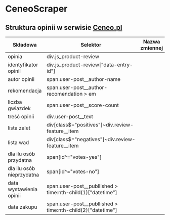 # CeneoScraper

## Struktura opinii w serwisie [Ceneo.pl](https://www.ceneo.pl/)

|Składowa|Selektor|Nazwa zmiennej|Typ zmiennej|
|--------|--------|--------------|------------|
|opinia|div.js_product-review|||
|identyfikator opinii|div.js_product-review\["data-entry-id"\]|||
|autor opinii|span.user-post__author-name|||
|rekomendacja|span.user-post__author-recomendation > em|||
|liczba gwiazdek|span.user-post__score-count|||
|treść opinii|div.user-post__text|||
|lista zalet|div\[class$="positives"\]~div.review-feature__item|||
|lista wad|div\[class$="negatives"\]~div.review-feature__item|||
|dla ilu osób przydatna|span\[id^="votes-yes"\]|||
|dla ilu osób nieprzydatna|span\[id^="votes-no"\]|||
|data wystawienia opinii|span.user-post__publlished > time:nth-child(1)["datetime"]|||
|data zakupu|span.user-post__publlished > time:nth-child(2)["datetime"]|||